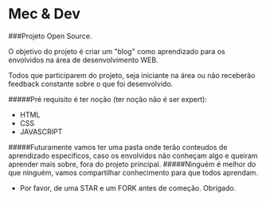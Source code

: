 # Mec & Dev

###Projeto Open Source. 

O objetivo do projeto é criar um "blog" como aprendizado para os envolvidos na área de desenvolvimento WEB.

Todos que participarem do projeto, seja iniciante na área ou não receberão feedback constante sobre o que foi desenvolvido.

#####Pré requisito é ter noção (ter noção não é ser expert):
 - HTML
 - CSS 
 - JAVASCRIPT


#####Futuramente  vamos ter uma pasta onde terão conteudos de aprendizado especificos, caso os envolvidos não conheçam algo e queiram aprender mais sobre, fora do projeto principal.
#####Ninguém é melhor do que ninguém, vamos compartilhar conhecimento para que todos aprendam.

- Por favor, de uma STAR e um FORK antes de começão. Obrigado.
